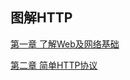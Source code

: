 ## 图解HTTP

[第一章 了解Web及网络基础](https://github.com/Cynaith/Java-Daily-Interview/blob/master/%E5%9B%BE%E8%A7%A3HTTP/1.%E4%BA%86%E8%A7%A3Web%E5%8F%8A%E7%BD%91%E7%BB%9C%E5%9F%BA%E7%A1%80.md)

[第二章 简单HTTP协议](https://github.com/Cynaith/Java-Daily-Interview/blob/master/%E5%9B%BE%E8%A7%A3HTTP/2.%E7%AE%80%E5%8D%95%E7%9A%84HTTP%E5%8D%8F%E8%AE%AE.md)